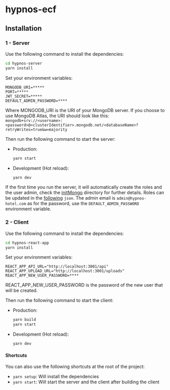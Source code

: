 # hypnos-ecf

## Installation

### 1 - Server
Use the following command to install the dependencies:
```bash
cd hypnos-server
yarn install
````
Set your environment variables:
```plain
MONGODB_URI=*****
PORT=*****
JWT_SECRET=*****
DEFAULT_ADMIN_PASSWORD=****
```
Where MONGODB_URI is the URI of your MongoDB server. If you choose to use MongoDB Atlas, the URI should look like this:
`mongodb+srv://<username>:<password>@<clusterIdentifier>.mongodb.net/<databaseName>?retryWrites=true&w=majority`

Then run the following command to start the server:
- Production:
  ```bash
  yarn start
  ```
- Development (Hot reload):
  ```bash
  yarn dev
  ```

If the first time you run the server, it will automatically create the roles and the user admin, check the [initMongo](https://github.com/joshuaVayer/hypnos-ecf/tree/master/hypnos-server/utils/initMongo) directory for further details.
Roles can be updated in the [following](https://github.com/joshuaVayer/hypnos-ecf/blob/master/hypnos-server/utils/initMongo/roles.json) `json`.
The admin email is `admin@hypnos-hotel.com` as for the password, use the `DEFAULT_ADMIN_PASSWORD` environment variable.


### 2 - Client
Use the following command to install the dependencies:
```bash
cd hypnos-react-app
yarn install
```
Set your environment variables:
```plain
REACT_APP_API_URL="http://localhost:3001/api"
REACT_APP_UPLOAD_URL="http://localhost:3001/uploads"
REACT_APP_NEW_USER_PASSWORD=****
```

REACT_APP_NEW_USER_PASSWORD is the password of the new user that will be created.


Then run the following command to start the client:
- Production:
  ```bash
  yarn build
  yarn start
  ```
- Development (Hot reload):
  ```bash
  yarn dev
  ```

#### Shortcuts
You can also use the following shortcuts at the root of the project:
- `yarn setup`: Will install the dependencies
- `yarn start`: Will start the server and the client after building the client

